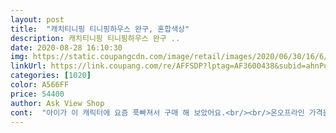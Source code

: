 ```yaml
---
layout: post 
title:  "캐치티니핑 티니핑하우스 완구, 혼합색상" 
description: 캐치티니핑 티니핑하우스 완구 ..
date: 2020-08-28 16:10:30 
img: https://static.coupangcdn.com/image/retail/images/2020/06/30/16/6/4f64d78d-a346-44d5-bae3-1260597ca7b8.jpg 
linkUrl: https://link.coupang.com/re/AFFSDP?lptag=AF3600438&subid=ahnPublicAsk&pageKey=1762665421&itemId=3001963007&vendorItemId=70990203192&traceid=V0-113-a75505620cfea717 
categories: [1020] 
color: A566FF 
price: 54400 
author: Ask View Shop 
cont:  "아이가 이 캐릭터에 요즘 푹빠져서 구매 해 보았어요.<br/><br/>온오프라인 가격을 관리하시는지 동일하네요.<br/><br/>조카가 너무 좋아해요!<br/>피규어는 하나 들어있고 집은 그냥 플라스틱 조잡한 퀄리티에 생각보다 실망했어요.<br/> 피규어는 잘 만들어놓고 집은 90년대 완구수준.<br/> 가격대비 너무 저퀄이네요.<br/> 사다리나 미끄럼틀 등 집에 연결하는 것도 그냥 걸쳐놓는 수준.<br/>.<br/> 조금 움직이면 다 우수수 떨어지고요.<br/> 플라스틱과 스티커뿐인데 캐릭터빨로 가격만 올려놓은 느낌입니다.<br/> 애가 만화 보다가 그냥 좋아해서 사줬는데.<br/> 그 가격에 품질수준이 영,, ㅠ<br/>하지만 제품중에 사다리, 계단, 그네 등을 본건물에 끼워줘야 하는데 타사제품과는 다른 조금 헐거운느낌입니다.<br/> 다시말해 제품의 완성도가 조금 떨어집니다.<br/> 아울러 건물자체의 크기가 생각보다 작아요.<br/> 결론적으로 이 가격에 판매하는 제품이라기에 다소 부족해 보입니다.<br/> 추천은 안합니다.<br/><br/>" 
---
```

